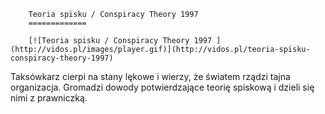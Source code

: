 
        Teoria spisku / Conspiracy Theory 1997 
        =============
        
        [![Teoria spisku / Conspiracy Theory 1997 ](http://vidos.pl/images/player.gif)](http://vidos.pl/teoria-spisku-conspiracy-theory-1997)
        
        
 Taksówkarz cierpi na stany lękowe i wierzy, że światem rządzi tajna organizacja. Gromadzi dowody potwierdzające teorię spiskową i dzieli się nimi z prawniczką.
    